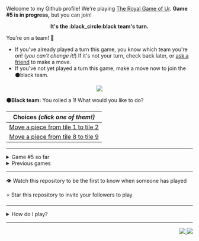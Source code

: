 Welcome to my Github profile!
We're playing
[The Royal Game of Ur](https://en.wikipedia.org/wiki/Royal_Game_of_Ur).
**Game #5 is in progress,** but you can join!

<p align="center">
  <b>It's the
  :black_circle:black
  team's turn.</b>
</p>

You're on a team! :wave:

* If you've already played a turn this game, you know which team you're on!
(_you can't change it!_)
If it's not your turn, check back later, or
[ask a
friend](https://twitter.com/share?text=I'm+playing+The+Royal+Game+of+Ur+on+a+GitHub+profile.+Take+your+turn+at+https://github.com/rossjrw/rossjrw+%23RoyalGameOfUr+%23github)
to make a move.
* If you've not yet played a turn this game, make a move now to join the
:black_circle:black
team.

<p align="center"><img src="https://raw.githubusercontent.com/rossjrw/rossjrw/play/games/current/board.837.svg"></p>

  **:black_circle:Black team:**
  You rolled a 1!
What would you like to do?

| Choices *(click one of them!)* |
| --- |
  | [Move a piece from tile 1 to tile 2    ](https://github.com/rossjrw/rossjrw/issues/new?title=ur-move-1%401-0&amp;body=Press+Submit%21+You+don%27t+need+to+edit+this+text+or+do+anything+else.%0D%0A%0D%0ABe+aware+that+your+move+can+take+a+minute+or+two+to+process.) |
  | [Move a piece from tile 8 to tile 9    ](https://github.com/rossjrw/rossjrw/issues/new?title=ur-move-1%408-0&amp;body=Press+Submit%21+You+don%27t+need+to+edit+this+text+or+do+anything+else.%0D%0A%0D%0ABe+aware+that+your+move+can+take+a+minute+or+two+to+process.) |

-----

<details><summary>Game #5 so far</summary>

## Who's on each team?

<table>
    <thead>
      <tr><th colspan=2>Players in this game</th></tr>
    </thead>
    <tbody>
      <tr>
        <td align="right"><b>Black team</b> :black_circle:</td>
        <td>:white_circle: <b> White team</b></td>
      </tr>
      <tr align="center">
        <td><b><a href="https://github.com/shpatrickguo">@shpatrickguo</a></b> (22)<br><b><a href="https://github.com/MatthewOliverCode">@MatthewOliverCode</a></b> (10)<br><b><a href="https://github.com/HAUDRAUFHAUN">@HAUDRAUFHAUN</a></b> (6)<br><b><a href="https://github.com/Rayyan06">@Rayyan06</a></b> (3)<br><b><a href="https://github.com/azminewasi">@azminewasi</a></b> (3)<br><b><a href="https://github.com/DevTony101">@DevTony101</a></b> (2)<br><b><a href="https://github.com/BraianMendes">@BraianMendes</a></b> (2)<br><b><a href="https://github.com/tb148">@tb148</a></b> (2)<br><b><a href="https://github.com/shravankb">@shravankb</a></b> (1)<br><b><a href="https://github.com/HOWZ1T">@HOWZ1T</a></b> (1)<br><b><a href="https://github.com/brandonpittman">@brandonpittman</a></b> (1)<br><b><a href="https://github.com/BerkSpar">@BerkSpar</a></b> (1)<br><b><a href="https://github.com/ShapManasick">@ShapManasick</a></b> (1)<br><b><a href="https://github.com/RayhanADev">@RayhanADev</a></b> (1)<br><b><a href="https://github.com/nhcarrigan">@nhcarrigan</a></b> (1)<br><b><a href="https://github.com/miguelrochabh">@miguelrochabh</a></b> (1)<br><b><a href="https://github.com/ArmTimDev">@ArmTimDev</a></b> (1)<br><b><a href="https://github.com/Krithiik">@Krithiik</a></b> (1)<br><b><a href="https://github.com/grau-maus">@grau-maus</a></b> (1)<br><b><a href="https://github.com/AndreM-Gomes">@AndreM-Gomes</a></b> (1)<br><b><a href="https://github.com/rishabhc32">@rishabhc32</a></b> (1)<br><b><a href="https://github.com/ErickOF">@ErickOF</a></b> (1)<br><b><a href="https://github.com/RebTaylor">@RebTaylor</a></b> (1)<br><b><a href="https://github.com/maurayonori">@maurayonori</a></b> (1)</td>
        <td><b><a href="https://github.com/BaptisteMartinet">@BaptisteMartinet</a></b> (21)<br><b><a href="https://github.com/KennyOliver">@KennyOliver</a></b> (10)<br><b><a href="https://github.com/WeslleyNasRocha">@WeslleyNasRocha</a></b> (10)<br><b><a href="https://github.com/1ethanhansen">@1ethanhansen</a></b> (9)<br><b><a href="https://github.com/MrNereof">@MrNereof</a></b> (3)<br><b><a href="https://github.com/lynxaegon">@lynxaegon</a></b> (2)<br><b><a href="https://github.com/Dhyeythumar">@Dhyeythumar</a></b> (1)<br><b><a href="https://github.com/LucioFex">@LucioFex</a></b> (1)<br><b><a href="https://github.com/sampoder">@sampoder</a></b> (1)<br><b><a href="https://github.com/JohanDev6">@JohanDev6</a></b> (1)<br><b><a href="https://github.com/brunocampos01">@brunocampos01</a></b> (1)<br><b><a href="https://github.com/Kishan2029">@Kishan2029</a></b> (1)<br><b><a href="https://github.com/JavaCode7">@JavaCode7</a></b> (1)<br><b><a href="https://github.com/Nick-Mazuk">@Nick-Mazuk</a></b> (1)<br><b><a href="https://github.com/Rohan-Bansal">@Rohan-Bansal</a></b> (1)</td>
      </tr>
    </tbody>
  </table>

## What's happened so far?

| Time | Turn | Event | Issue | Board |
| :---: | :---: | :--- | :---: | :---: |
  | 6th Mar 2021 06:41 | **0** | :black_circle: **[@shpatrickguo](https://github.com/shpatrickguo)** started a new game | [#703](https://github.com/rossjrw/rossjrw/issues/703) | [link](https://raw.githubusercontent.com/rossjrw/rossjrw/fe1933f48a6a894bccf1fc49a4df9a7ba3abb58c/games/current/board.703.svg) |
  | 6th Mar 2021 06:43 | **1** | :black_circle: **[@DevTony101](https://github.com/DevTony101)** moved a black piece onto the board to position 4  — claimed a rosette :rosette:  | [#704](https://github.com/rossjrw/rossjrw/issues/704) | [link](https://raw.githubusercontent.com/rossjrw/rossjrw/795fe97c28ec218d8c929279608c74d839bf8a5b/games/current/board.704.svg) |
  | 6th Mar 2021 06:44 | **2** | :black_circle: **[@DevTony101](https://github.com/DevTony101)** moved a black piece from position 4 to position 7    | [#705](https://github.com/rossjrw/rossjrw/issues/705) | [link](https://raw.githubusercontent.com/rossjrw/rossjrw/854cd2dc018d03eefa8b4a738b13d05075001b15/games/current/board.705.svg) |
  | 6th Mar 2021 07:58 | **3** | :white_circle: **[@Dhyeythumar](https://github.com/Dhyeythumar)** moved a white piece onto the board to position 2    | [#706](https://github.com/rossjrw/rossjrw/issues/706) | [link](https://raw.githubusercontent.com/rossjrw/rossjrw/d63604c6714142428fefb49c7495d67d9f2c574a/games/current/board.706.svg) |
  | 8th Mar 2021 04:44 | **4** | :black_circle: **[@shpatrickguo](https://github.com/shpatrickguo)** moved a black piece onto the board to position 2    | [#707](https://github.com/rossjrw/rossjrw/issues/707) | [link](https://raw.githubusercontent.com/rossjrw/rossjrw/26804f326c5e54835d33be52beb22773f72acbe3/games/current/board.707.svg) |
  | 8th Mar 2021 20:23 | **5** | :white_circle: **[@KennyOliver](https://github.com/KennyOliver)** moved a white piece from position 2 to position 3    | [#708](https://github.com/rossjrw/rossjrw/issues/708) | [link](https://raw.githubusercontent.com/rossjrw/rossjrw/0ec7bf9c710549b9dd4ed203589957d6c67496fc/games/current/board.708.svg) |
  | 11th Mar 2021 22:43 | **6** | :black_circle: **[@shpatrickguo](https://github.com/shpatrickguo)** moved a black piece from position 7 to position 8  — claimed a rosette :rosette:  | [#709](https://github.com/rossjrw/rossjrw/issues/709) | [link](https://raw.githubusercontent.com/rossjrw/rossjrw/d054a2bf424ff1273bb4280e6d90b23f55cc6851/games/current/board.709.svg) |
  | 12th Mar 2021 05:15 | **7** | :black_circle: **[@shravankb](https://github.com/shravankb)** moved a black piece from position 2 to position 4  — claimed a rosette :rosette:  | [#710](https://github.com/rossjrw/rossjrw/issues/710) | [link](https://raw.githubusercontent.com/rossjrw/rossjrw/2cf7a6fc3432d2bb2df4d269299b911610ace7fc/games/current/board.710.svg) |
  | 12th Mar 2021 10:47 | **8** | :black_circle: **[@HOWZ1T](https://github.com/HOWZ1T)** moved a black piece from position 8 to position 10    | [#711](https://github.com/rossjrw/rossjrw/issues/711) | [link](https://raw.githubusercontent.com/rossjrw/rossjrw/6a289cd05c2fe0b7a33c48a692641eb6c06c85f8/games/current/board.711.svg) |
  | 12th Mar 2021 13:55 | **9** | :white_circle: **[@BaptisteMartinet](https://github.com/BaptisteMartinet)** moved a white piece onto the board to position 4  — claimed a rosette :rosette:  | [#712](https://github.com/rossjrw/rossjrw/issues/712) | [link](https://raw.githubusercontent.com/rossjrw/rossjrw/a449fd0845517cc06a691230e0fe362418a8aa0c/games/current/board.712.svg) |
  | 12th Mar 2021 13:59 | **10** | :white_circle: **[@BaptisteMartinet](https://github.com/BaptisteMartinet)** moved a white piece from position 4 to position 6    | [#713](https://github.com/rossjrw/rossjrw/issues/713) | [link](https://raw.githubusercontent.com/rossjrw/rossjrw/b3473b64be8fc5d705066a22d019197bd9c64a3c/games/current/board.713.svg) |
  | 14th Mar 2021 20:27 | **11** | :black_circle: **[@shpatrickguo](https://github.com/shpatrickguo)** moved a black piece from position 4 to position 6 — captured a white piece :crossed_swords:   | [#714](https://github.com/rossjrw/rossjrw/issues/714) | [link](https://raw.githubusercontent.com/rossjrw/rossjrw/4f9347c7c4d0264f8e98da975f2c5a7b5fa471ed/games/current/board.714.svg) |
  | 16th Mar 2021 22:04 | **12** | :white_circle: **[@LucioFex](https://github.com/LucioFex)** moved a white piece from position 3 to position 5    | [#715](https://github.com/rossjrw/rossjrw/issues/715) | [link](https://raw.githubusercontent.com/rossjrw/rossjrw/e662f4f7c500ad8ecc6eb24ba013919b70197e12/games/current/board.715.svg) |
  | 17th Mar 2021 05:24 | **13** | :black_circle: **[@brandonpittman](https://github.com/brandonpittman)** moved a black piece from position 10 to position 14  — claimed a rosette :rosette:  | [#716](https://github.com/rossjrw/rossjrw/issues/716) |  |
  | 18th Mar 2021 14:40 | **14** | :black_circle: **[@BerkSpar](https://github.com/BerkSpar)** moved a black piece onto the board to position 3    | [#717](https://github.com/rossjrw/rossjrw/issues/717) | [link](https://raw.githubusercontent.com/rossjrw/rossjrw/63d55a8b218265fad3519c6a6e74590c5d8e9057/games/current/board.717.svg) |
  | 18th Mar 2021 14:40 | **15** | :white_circle:  The white team rolled a 0 and their turn was automatically passed | [#717](https://github.com/rossjrw/rossjrw/issues/717) | [link](https://raw.githubusercontent.com/rossjrw/rossjrw/8c6c8b25608c0c23d624b50deb17efbfb31ba557/games/current/board.717.svg) |
  | 20th Mar 2021 06:48 | **16** | :black_circle: **[@shpatrickguo](https://github.com/shpatrickguo)** moved a black piece from position 6 to position 9    | [#719](https://github.com/rossjrw/rossjrw/issues/719) | [link](https://raw.githubusercontent.com/rossjrw/rossjrw/7b901772bdaa5596d8a5629996ab900278029b4f/games/current/board.719.svg) |
  | 23rd Mar 2021 02:02 | **17** | :white_circle: **[@sampoder](https://github.com/sampoder)** moved a white piece onto the board to position 2    | [#720](https://github.com/rossjrw/rossjrw/issues/720) | [link](https://raw.githubusercontent.com/rossjrw/rossjrw/3357a86aa99c54a14e890675cb5ef34b808f1591/games/current/board.720.svg) |
  | 23rd Mar 2021 10:20 | **18** | :black_circle: **[@ShapManasick](https://github.com/ShapManasick)** moved a black piece from position 3 to position 6    | [#721](https://github.com/rossjrw/rossjrw/issues/721) | [link](https://raw.githubusercontent.com/rossjrw/rossjrw/b0ffacf13719586eb74460bc317ff3814ec82a99/games/current/board.721.svg) |
  | 23rd Mar 2021 22:32 | **19** | :white_circle: **[@lynxaegon](https://github.com/lynxaegon)** moved a white piece from position 5 to position 6 — captured a black piece :crossed_swords:   | [#722](https://github.com/rossjrw/rossjrw/issues/722) | [link](https://raw.githubusercontent.com/rossjrw/rossjrw/8de583709b459f2edc23d258e182dbab81775c85/games/current/board.722.svg) |
  | 23rd Mar 2021 23:10 | **20** | :black_circle: **[@RayhanADev](https://github.com/RayhanADev)** ascended a black piece from position 14 :rocket:    | [#723](https://github.com/rossjrw/rossjrw/issues/723) | [link](https://raw.githubusercontent.com/rossjrw/rossjrw/bc5e3d6bf6ada7883aca44eeaae4eae4ba83c2ba/games/current/board.723.svg) |
  | 24th Mar 2021 09:56 | **21** | :white_circle: **[@lynxaegon](https://github.com/lynxaegon)** moved a white piece from position 2 to position 4  — claimed a rosette :rosette:  | [#724](https://github.com/rossjrw/rossjrw/issues/724) | [link](https://raw.githubusercontent.com/rossjrw/rossjrw/80fa97eff6cb1319aaa362894acafdd53e4875da/games/current/board.724.svg) |
  | 24th Mar 2021 23:13 | **22** | :white_circle: **[@JohanDev6](https://github.com/JohanDev6)** moved a white piece onto the board to position 2    | [#725](https://github.com/rossjrw/rossjrw/issues/725) | [link](https://raw.githubusercontent.com/rossjrw/rossjrw/64d7715a39ebbce33674f401c3d3653d112e037f/games/current/board.725.svg) |
  | 25th Mar 2021 05:02 | **23** | :black_circle: **[@shpatrickguo](https://github.com/shpatrickguo)** moved a black piece onto the board to position 1    | [#727](https://github.com/rossjrw/rossjrw/issues/727) | [link](https://raw.githubusercontent.com/rossjrw/rossjrw/7588240755c04f3bf645f0ef68f0482cd3851dbf/games/current/board.727.svg) |
  | 26th Mar 2021 14:40 | **24** | :white_circle: **[@brunocampos01](https://github.com/brunocampos01)** moved a white piece onto the board to position 1    | [#728](https://github.com/rossjrw/rossjrw/issues/728) | [link](https://raw.githubusercontent.com/rossjrw/rossjrw/1dbaa3819a10e4a0a2316ba9f40f7a0111554b21/games/current/board.728.svg) |
  | 28th Mar 2021 00:59 | **25** | :black_circle: **[@shpatrickguo](https://github.com/shpatrickguo)** moved a black piece onto the board to position 2    | [#729](https://github.com/rossjrw/rossjrw/issues/729) | [link](https://raw.githubusercontent.com/rossjrw/rossjrw/b2120435568635bd5c38c25daace5706c0c20d4c/games/current/board.729.svg) |
  | 28th Mar 2021 18:34 | **26** | :white_circle: **[@KennyOliver](https://github.com/KennyOliver)** moved a white piece from position 6 to position 7    | [#730](https://github.com/rossjrw/rossjrw/issues/730) | [link](https://raw.githubusercontent.com/rossjrw/rossjrw/c9ed234b2ea6e99fbabcb53af86f7f9fac59f4c3/games/current/board.730.svg) |
  | 29th Mar 2021 02:43 | **27** | :black_circle: **[@shpatrickguo](https://github.com/shpatrickguo)** moved a black piece from position 2 to position 3    | [#731](https://github.com/rossjrw/rossjrw/issues/731) | [link](https://raw.githubusercontent.com/rossjrw/rossjrw/53c8a9e2655377c8576aa40bd0094465e85f3a45/games/current/board.731.svg) |
  | 29th Mar 2021 06:47 | **28** | :white_circle: **[@KennyOliver](https://github.com/KennyOliver)** moved a white piece from position 7 to position 8  — claimed a rosette :rosette:  | [#732](https://github.com/rossjrw/rossjrw/issues/732) | [link](https://raw.githubusercontent.com/rossjrw/rossjrw/28a1e91ffc984feb127bb114e2b6afd251a78069/games/current/board.732.svg) |
  | 29th Mar 2021 07:25 | **29** | :white_circle: **[@Kishan2029](https://github.com/Kishan2029)** moved a white piece onto the board to position 3    | [#733](https://github.com/rossjrw/rossjrw/issues/733) | [link](https://raw.githubusercontent.com/rossjrw/rossjrw/cd01be8d51cf022509ad022a6421c16948242bd6/games/current/board.733.svg) |
  | 30th Mar 2021 14:42 | **30** | :black_circle: **[@Rayyan06](https://github.com/Rayyan06)** moved a black piece from position 1 to position 4  — claimed a rosette :rosette:  | [#734](https://github.com/rossjrw/rossjrw/issues/734) | [link](https://raw.githubusercontent.com/rossjrw/rossjrw/55e1071c03cc04facf09f69ab0f24e04b3be7c28/games/current/board.734.svg) |
  | 30th Mar 2021 14:43 | **31** | :black_circle: **[@Rayyan06](https://github.com/Rayyan06)** moved a black piece onto the board to position 1    | [#735](https://github.com/rossjrw/rossjrw/issues/735) | [link](https://raw.githubusercontent.com/rossjrw/rossjrw/911ed92a9cda99089f8051717af1083e2cba8e14/games/current/board.735.svg) |
  | 30th Mar 2021 20:47 | **32** | :white_circle: **[@KennyOliver](https://github.com/KennyOliver)** moved a white piece from position 8 to position 11    | [#736](https://github.com/rossjrw/rossjrw/issues/736) | [link](https://raw.githubusercontent.com/rossjrw/rossjrw/b0a791f5d446cfc0d587d4ad09e186825e1f2e0b/games/current/board.736.svg) |
  | 30th Mar 2021 22:49 | **33** | :black_circle: **[@nhcarrigan](https://github.com/nhcarrigan)** moved a black piece from position 1 to position 2    | [#737](https://github.com/rossjrw/rossjrw/issues/737) | [link](https://raw.githubusercontent.com/rossjrw/rossjrw/2e9afbd0eede39ec5e86ce91f2066d32a23cf8d8/games/current/board.737.svg) |
  | 31st Mar 2021 14:52 | **34** | :white_circle: **[@KennyOliver](https://github.com/KennyOliver)** moved a white piece from position 11 to position 12    | [#738](https://github.com/rossjrw/rossjrw/issues/738) | [link](https://raw.githubusercontent.com/rossjrw/rossjrw/d03ff39b79782ec0e8ddf6e7c490cdea49d5d22b/games/current/board.738.svg) |
  | 31st Mar 2021 16:10 | **35** | :black_circle: **[@Rayyan06](https://github.com/Rayyan06)** moved a black piece from position 9 to position 12 — captured a white piece :crossed_swords:   | [#739](https://github.com/rossjrw/rossjrw/issues/739) | [link](https://raw.githubusercontent.com/rossjrw/rossjrw/2e5dfce05f04235ea6c724aead65d348895967c9/games/current/board.739.svg) |
  | 1st Apr 2021 11:19 | **36** | :white_circle: **[@JavaCode7](https://github.com/JavaCode7)** moved a white piece from position 2 to position 5    | [#740](https://github.com/rossjrw/rossjrw/issues/740) |  |
  | 1st Apr 2021 14:43 | **37** | :black_circle: **[@miguelrochabh](https://github.com/miguelrochabh)** moved a black piece from position 3 to position 5 — captured a white piece :crossed_swords:   | [#741](https://github.com/rossjrw/rossjrw/issues/741) | [link](https://raw.githubusercontent.com/rossjrw/rossjrw/67088b6f871d6d76f7d88ccd1214c8e8d1199b8d/games/current/board.741.svg) |
  | 1st Apr 2021 14:43 | **38** | :white_circle:  The white team rolled a 0 and their turn was automatically passed | [#741](https://github.com/rossjrw/rossjrw/issues/741) | [link](https://raw.githubusercontent.com/rossjrw/rossjrw/ae6c7416138c3840cc9b0d5344ec14981c05f78d/games/current/board.741.svg) |
  | 2nd Apr 2021 16:43 | **39** | :black_circle: **[@shpatrickguo](https://github.com/shpatrickguo)** ascended a black piece from position 12 :rocket:    | [#743](https://github.com/rossjrw/rossjrw/issues/743) | [link](https://raw.githubusercontent.com/rossjrw/rossjrw/bf5bf2d0127b7cd2dd3f180af9a4565e8b4c0441/games/current/board.743.svg) |
  | 2nd Apr 2021 16:47 | **40** | :white_circle: **[@1ethanhansen](https://github.com/1ethanhansen)** moved a white piece from position 3 to position 6    | [#744](https://github.com/rossjrw/rossjrw/issues/744) | [link](https://raw.githubusercontent.com/rossjrw/rossjrw/602ce4215cb4f7a6395831ec7dd13143cf3744a3/games/current/board.744.svg) |
  | 3rd Apr 2021 15:41 | **41** | :black_circle: **[@HAUDRAUFHAUN](https://github.com/HAUDRAUFHAUN)** moved a black piece from position 5 to position 8  — claimed a rosette :rosette:  | [#745](https://github.com/rossjrw/rossjrw/issues/745) | [link](https://raw.githubusercontent.com/rossjrw/rossjrw/9a8905e6182c90a6355b001de703e4f53fa5b721/games/current/board.745.svg) |
  | 3rd Apr 2021 15:47 | **42** | :black_circle: **[@HAUDRAUFHAUN](https://github.com/HAUDRAUFHAUN)** moved a black piece onto the board to position 3    | [#746](https://github.com/rossjrw/rossjrw/issues/746) | [link](https://raw.githubusercontent.com/rossjrw/rossjrw/ea41df4732b4e67cec01f4d8b86015f33378dd69/games/current/board.746.svg) |
  | 4th Apr 2021 09:51 | **43** | :white_circle: **[@KennyOliver](https://github.com/KennyOliver)** moved a white piece from position 6 to position 9    | [#747](https://github.com/rossjrw/rossjrw/issues/747) | [link](https://raw.githubusercontent.com/rossjrw/rossjrw/ae71266d87d3e449d7adcff5a0a0d715befed88a/games/current/board.747.svg) |
  | 5th Apr 2021 04:55 | **44** | :black_circle: **[@ArmTimDev](https://github.com/ArmTimDev)** moved a black piece from position 3 to position 6    | [#748](https://github.com/rossjrw/rossjrw/issues/748) | [link](https://raw.githubusercontent.com/rossjrw/rossjrw/91d1ae4ae06ac60cd98b0e2fe938b944ad70c91c/games/current/board.748.svg) |
  | 5th Apr 2021 15:58 | **45** | :white_circle: **[@1ethanhansen](https://github.com/1ethanhansen)** moved a white piece from position 9 to position 11    | [#749](https://github.com/rossjrw/rossjrw/issues/749) | [link](https://raw.githubusercontent.com/rossjrw/rossjrw/ca7f99a72b30e0adcdb68e9296ee72cfc1ca32d4/games/current/board.749.svg) |
  | 5th Apr 2021 17:30 | **46** | :black_circle: **[@BraianMendes](https://github.com/BraianMendes)** moved a black piece from position 8 to position 10    | [#750](https://github.com/rossjrw/rossjrw/issues/750) | [link](https://raw.githubusercontent.com/rossjrw/rossjrw/fb98dd2119f4cdb8d91cd05ebeae96dbdd4a7a97/games/current/board.750.svg) |
  | 5th Apr 2021 21:00 | **47** | :white_circle: **[@WeslleyNasRocha](https://github.com/WeslleyNasRocha)** moved a white piece from position 11 to position 12    | [#751](https://github.com/rossjrw/rossjrw/issues/751) | [link](https://raw.githubusercontent.com/rossjrw/rossjrw/777afb12ea43b492929919bc8f4ed9a68fc86f12/games/current/board.751.svg) |
  | 6th Apr 2021 13:10 | **48** | :black_circle: **[@BraianMendes](https://github.com/BraianMendes)** moved a black piece from position 10 to position 13    | [#752](https://github.com/rossjrw/rossjrw/issues/752) | [link](https://raw.githubusercontent.com/rossjrw/rossjrw/88ffb55a787f78d37452c8548e755f3b343b0b09/games/current/board.752.svg) |
  | 6th Apr 2021 13:19 | **49** | :white_circle: **[@WeslleyNasRocha](https://github.com/WeslleyNasRocha)** moved a white piece from position 12 to position 13    | [#753](https://github.com/rossjrw/rossjrw/issues/753) | [link](https://raw.githubusercontent.com/rossjrw/rossjrw/88a91368bdad03a3af5a1b733236254818743f1d/games/current/board.753.svg) |
  | 6th Apr 2021 22:24 | **50** | :black_circle: **[@shpatrickguo](https://github.com/shpatrickguo)** moved a black piece onto the board to position 3    | [#754](https://github.com/rossjrw/rossjrw/issues/754) | [link](https://raw.githubusercontent.com/rossjrw/rossjrw/73c07895069d1d5402951c119bd995f485134654/games/current/board.754.svg) |
  | 7th Apr 2021 03:35 | **51** | :white_circle: **[@Nick-Mazuk](https://github.com/Nick-Mazuk)** moved a white piece from position 13 to position 14  — claimed a rosette :rosette:  | [#755](https://github.com/rossjrw/rossjrw/issues/755) | [link](https://raw.githubusercontent.com/rossjrw/rossjrw/bf7917be6828dbe21dfd278115e8c8ef057279b6/games/current/board.755.svg) |
  | 7th Apr 2021 11:02 | **52** | :white_circle: **[@KennyOliver](https://github.com/KennyOliver)** moved a white piece from position 4 to position 6 — captured a black piece :crossed_swords:   | [#756](https://github.com/rossjrw/rossjrw/issues/756) | [link](https://raw.githubusercontent.com/rossjrw/rossjrw/239c5919ec03fc5a73dbc1fd3efb79ea792ac141/games/current/board.756.svg) |
  | 7th Apr 2021 11:03 | **53** | :black_circle: **[@MatthewOliverCode](https://github.com/MatthewOliverCode)** moved a black piece from position 3 to position 6 — captured a white piece :crossed_swords:   | [#757](https://github.com/rossjrw/rossjrw/issues/757) | [link](https://raw.githubusercontent.com/rossjrw/rossjrw/7bcf43f2926d392797be2ada67604742a91714e7/games/current/board.757.svg) |
  | 7th Apr 2021 11:04 | **54** | :white_circle: **[@KennyOliver](https://github.com/KennyOliver)** ascended a white piece from position 14 :rocket:    | [#758](https://github.com/rossjrw/rossjrw/issues/758) | [link](https://raw.githubusercontent.com/rossjrw/rossjrw/61528bc793ff611d64f66c7dc28ece21bf378985/games/current/board.758.svg) |
  | 7th Apr 2021 11:05 | **55** | :black_circle: **[@MatthewOliverCode](https://github.com/MatthewOliverCode)** moved a black piece from position 4 to position 7    | [#759](https://github.com/rossjrw/rossjrw/issues/759) | [link](https://raw.githubusercontent.com/rossjrw/rossjrw/ca0be942df3d63136915e05070bbdc94a92a27fe/games/current/board.759.svg) |
  | 7th Apr 2021 11:06 | **56** | :white_circle: **[@KennyOliver](https://github.com/KennyOliver)** moved a white piece from position 1 to position 4  — claimed a rosette :rosette:  | [#760](https://github.com/rossjrw/rossjrw/issues/760) | [link](https://raw.githubusercontent.com/rossjrw/rossjrw/a4a08c21f06d5387a2f2bb47995f1b9f4e202b39/games/current/board.760.svg) |
  | 7th Apr 2021 11:07 | **57** | :white_circle: **[@KennyOliver](https://github.com/KennyOliver)** moved a white piece from position 4 to position 7 — captured a black piece :crossed_swords:   | [#761](https://github.com/rossjrw/rossjrw/issues/761) | [link](https://raw.githubusercontent.com/rossjrw/rossjrw/dfa49b1eb162fb14753f411580463bcb62ebc26b/games/current/board.761.svg) |
  | 7th Apr 2021 11:08 | **58** | :black_circle: **[@MatthewOliverCode](https://github.com/MatthewOliverCode)** moved a black piece from position 13 to position 14  — claimed a rosette :rosette:  | [#762](https://github.com/rossjrw/rossjrw/issues/762) | [link](https://raw.githubusercontent.com/rossjrw/rossjrw/237799983aa9944d210441d8da163221945edf28/games/current/board.762.svg) |
  | 7th Apr 2021 11:08 | **59** | :black_circle: **[@MatthewOliverCode](https://github.com/MatthewOliverCode)** moved a black piece from position 6 to position 8  — claimed a rosette :rosette:  | [#763](https://github.com/rossjrw/rossjrw/issues/763) | [link](https://raw.githubusercontent.com/rossjrw/rossjrw/f3fb8f6223d585f9df2e4e7b3694473d8107ab79/games/current/board.763.svg) |
  | 7th Apr 2021 11:09 | **60** | :black_circle: **[@MatthewOliverCode](https://github.com/MatthewOliverCode)** moved a black piece from position 2 to position 4  — claimed a rosette :rosette:  | [#764](https://github.com/rossjrw/rossjrw/issues/764) | [link](https://raw.githubusercontent.com/rossjrw/rossjrw/5d4224fb7cdba47e3562099185c53ea892fba547/games/current/board.764.svg) |
  | 7th Apr 2021 11:09 | **61** | :black_circle: **[@MatthewOliverCode](https://github.com/MatthewOliverCode)** moved a black piece from position 4 to position 7 — captured a white piece :crossed_swords:   | [#765](https://github.com/rossjrw/rossjrw/issues/765) | [link](https://raw.githubusercontent.com/rossjrw/rossjrw/29bc10629cd39010af8d0d304f6412264df2d57d/games/current/board.765.svg) |
  | 7th Apr 2021 12:36 | **62** | :white_circle: **[@BaptisteMartinet](https://github.com/BaptisteMartinet)** moved a white piece onto the board to position 2    | [#766](https://github.com/rossjrw/rossjrw/issues/766) | [link](https://raw.githubusercontent.com/rossjrw/rossjrw/b4b4854fe119c9e2a03c7d76c3881696ce19358b/games/current/board.766.svg) |
  | 7th Apr 2021 14:39 | **63** | :black_circle: **[@MatthewOliverCode](https://github.com/MatthewOliverCode)** moved a black piece from position 7 to position 9    | [#767](https://github.com/rossjrw/rossjrw/issues/767) | [link](https://raw.githubusercontent.com/rossjrw/rossjrw/5d36390654eb5ac5ce395fc63423eeb32b8f4573/games/current/board.767.svg) |
  | 7th Apr 2021 15:31 | **64** | :white_circle: **[@BaptisteMartinet](https://github.com/BaptisteMartinet)** moved a white piece from position 2 to position 4  — claimed a rosette :rosette:  | [#768](https://github.com/rossjrw/rossjrw/issues/768) | [link](https://raw.githubusercontent.com/rossjrw/rossjrw/a9ea0afe71a27541a1c464abf23f9e0caa40ce4d/games/current/board.768.svg) |
  | 7th Apr 2021 19:31 | **65** | :white_circle: **[@WeslleyNasRocha](https://github.com/WeslleyNasRocha)** moved a white piece onto the board to position 2    | [#769](https://github.com/rossjrw/rossjrw/issues/769) | [link](https://raw.githubusercontent.com/rossjrw/rossjrw/bfec5b11de13e05c30588e1fda5967dbaf090058/games/current/board.769.svg) |
  | 8th Apr 2021 10:16 | **66** | :black_circle: **[@HAUDRAUFHAUN](https://github.com/HAUDRAUFHAUN)** moved a black piece onto the board to position 2    | [#770](https://github.com/rossjrw/rossjrw/issues/770) | [link](https://raw.githubusercontent.com/rossjrw/rossjrw/54c1c850735061aa46c8f6740b822f55c17c5abd/games/current/board.770.svg) |
  | 8th Apr 2021 12:11 | **67** | :white_circle: **[@BaptisteMartinet](https://github.com/BaptisteMartinet)** moved a white piece from position 4 to position 7    | [#771](https://github.com/rossjrw/rossjrw/issues/771) | [link](https://raw.githubusercontent.com/rossjrw/rossjrw/aee69e937dfd087f6efba8c9a18bb08442e9e4bb/games/current/board.771.svg) |
  | 8th Apr 2021 14:44 | **68** | :black_circle: **[@HAUDRAUFHAUN](https://github.com/HAUDRAUFHAUN)** moved a black piece from position 2 to position 4  — claimed a rosette :rosette:  | [#772](https://github.com/rossjrw/rossjrw/issues/772) | [link](https://raw.githubusercontent.com/rossjrw/rossjrw/91caafec62300faf93c44fea9514f8825a5b6836/games/current/board.772.svg) |
  | 8th Apr 2021 14:45 | **69** | :black_circle: **[@HAUDRAUFHAUN](https://github.com/HAUDRAUFHAUN)** moved a black piece from position 9 to position 11    | [#773](https://github.com/rossjrw/rossjrw/issues/773) | [link](https://raw.githubusercontent.com/rossjrw/rossjrw/677bb6f1170c645aa51c6b08a5b416d96fbc7fc9/games/current/board.773.svg) |
  | 8th Apr 2021 17:27 | **70** | :white_circle: **[@WeslleyNasRocha](https://github.com/WeslleyNasRocha)** moved a white piece from position 2 to position 4  — claimed a rosette :rosette:  | [#774](https://github.com/rossjrw/rossjrw/issues/774) | [link](https://raw.githubusercontent.com/rossjrw/rossjrw/09caa5b92afc45dcf94db6ff33e4ef9e9ba50a2b/games/current/board.774.svg) |
  | 8th Apr 2021 17:27 | **71** | :white_circle: **[@WeslleyNasRocha](https://github.com/WeslleyNasRocha)** moved a white piece from position 7 to position 9    | [#775](https://github.com/rossjrw/rossjrw/issues/775) | [link](https://raw.githubusercontent.com/rossjrw/rossjrw/9c55ad2dc972f4127d7dabd9897b5d6d68835d6c/games/current/board.775.svg) |
  | 9th Apr 2021 03:09 | **72** | :black_circle: **[@shpatrickguo](https://github.com/shpatrickguo)** moved a black piece from position 8 to position 9 — captured a white piece :crossed_swords:   | [#776](https://github.com/rossjrw/rossjrw/issues/776) | [link](https://raw.githubusercontent.com/rossjrw/rossjrw/88db8923f3f9bc828fc9d2a296da97237de72905/games/current/board.776.svg) |
  | 9th Apr 2021 12:50 | **73** | :white_circle: **[@WeslleyNasRocha](https://github.com/WeslleyNasRocha)** moved a white piece onto the board to position 2    | [#777](https://github.com/rossjrw/rossjrw/issues/777) | [link](https://raw.githubusercontent.com/rossjrw/rossjrw/1d210bf983105ab5003366d6dfce3039600dc9d7/games/current/board.777.svg) |
  | 10th Apr 2021 02:06 | **74** | :black_circle: **[@shpatrickguo](https://github.com/shpatrickguo)** moved a black piece onto the board to position 3    | [#778](https://github.com/rossjrw/rossjrw/issues/778) | [link](https://raw.githubusercontent.com/rossjrw/rossjrw/bad5eb3b4aae1cb15bf9b3f3e2dc09a6e7217a90/games/current/board.778.svg) |
  | 10th Apr 2021 03:24 | **75** | :white_circle: **[@Rohan-Bansal](https://github.com/Rohan-Bansal)** moved a white piece from position 4 to position 6    | [#779](https://github.com/rossjrw/rossjrw/issues/779) | [link](https://raw.githubusercontent.com/rossjrw/rossjrw/559dcb0dfb682d0723c4743385cbc3cca39d5cf9/games/current/board.779.svg) |
  | 13th Apr 2021 06:20 | **76** | :black_circle: **[@HAUDRAUFHAUN](https://github.com/HAUDRAUFHAUN)** moved a black piece from position 4 to position 6 — captured a white piece :crossed_swords:   | [#780](https://github.com/rossjrw/rossjrw/issues/780) | [link](https://raw.githubusercontent.com/rossjrw/rossjrw/e18bd7bef6419196885cc138f9a55f81ae1bb712/games/current/board.780.svg) |
  | 13th Apr 2021 12:36 | **77** | :white_circle: **[@BaptisteMartinet](https://github.com/BaptisteMartinet)** moved a white piece onto the board to position 4  — claimed a rosette :rosette:  | [#781](https://github.com/rossjrw/rossjrw/issues/781) | [link](https://raw.githubusercontent.com/rossjrw/rossjrw/49ef891142a0f2d185ec42e21a39a54e39e14c5b/games/current/board.781.svg) |
  | 13th Apr 2021 12:38 | **78** | :white_circle: **[@BaptisteMartinet](https://github.com/BaptisteMartinet)** moved a white piece from position 4 to position 6 — captured a black piece :crossed_swords:   | [#782](https://github.com/rossjrw/rossjrw/issues/782) | [link](https://raw.githubusercontent.com/rossjrw/rossjrw/d965a3bc4d93cace3123a6441da87c7e9a74db7a/games/current/board.782.svg) |
  | 13th Apr 2021 23:34 | **79** | :black_circle: **[@shpatrickguo](https://github.com/shpatrickguo)** moved a black piece from position 3 to position 6 — captured a white piece :crossed_swords:   | [#783](https://github.com/rossjrw/rossjrw/issues/783) | [link](https://raw.githubusercontent.com/rossjrw/rossjrw/2270635e43dda83599b8c8bfb0450b7f805f3c90/games/current/board.783.svg) |
  | 14th Apr 2021 23:39 | **80** | :white_circle: **[@WeslleyNasRocha](https://github.com/WeslleyNasRocha)** moved a white piece onto the board to position 1    | [#784](https://github.com/rossjrw/rossjrw/issues/784) | [link](https://raw.githubusercontent.com/rossjrw/rossjrw/fdea228f4b482bc8f70f7dee40c4acbba46b6bf1/games/current/board.784.svg) |
  | 15th Apr 2021 22:36 | **81** | :black_circle: **[@shpatrickguo](https://github.com/shpatrickguo)** ascended a black piece from position 14 :rocket:    | [#785](https://github.com/rossjrw/rossjrw/issues/785) | [link](https://raw.githubusercontent.com/rossjrw/rossjrw/76fd1a863734a234f7cef0f05503a73df7561d69/games/current/board.785.svg) |
  | 16th Apr 2021 07:59 | **82** | :white_circle: **[@BaptisteMartinet](https://github.com/BaptisteMartinet)** moved a white piece from position 2 to position 4  — claimed a rosette :rosette:  | [#786](https://github.com/rossjrw/rossjrw/issues/786) | [link](https://raw.githubusercontent.com/rossjrw/rossjrw/b6ca13702c6eb6b9de01a35a44c787192809582b/games/current/board.786.svg) |
  | 16th Apr 2021 08:03 | **83** | :white_circle: **[@BaptisteMartinet](https://github.com/BaptisteMartinet)** moved a white piece from position 1 to position 2    | [#787](https://github.com/rossjrw/rossjrw/issues/787) | [link](https://raw.githubusercontent.com/rossjrw/rossjrw/03da24c4e584c758f9b93076b27f24147692f3ef/games/current/board.787.svg) |
  | 19th Apr 2021 12:47 | **84** | :black_circle: **[@Krithiik](https://github.com/Krithiik)** moved a black piece onto the board to position 2    | [#788](https://github.com/rossjrw/rossjrw/issues/788) | [link](https://raw.githubusercontent.com/rossjrw/rossjrw/5a25bc48543cfc9f9c214c57d113107b0bee40c6/games/current/board.788.svg) |
  | 19th Apr 2021 13:14 | **85** | :white_circle: **[@BaptisteMartinet](https://github.com/BaptisteMartinet)** moved a white piece from position 4 to position 6 — captured a black piece :crossed_swords:   | [#789](https://github.com/rossjrw/rossjrw/issues/789) | [link](https://raw.githubusercontent.com/rossjrw/rossjrw/33f70f65a3dc315e59a3a09cf8830fa766fb01ff/games/current/board.789.svg) |
  | 19th Apr 2021 20:47 | **86** | :black_circle: **[@grau-maus](https://github.com/grau-maus)** moved a black piece from position 2 to position 4  — claimed a rosette :rosette:  | [#790](https://github.com/rossjrw/rossjrw/issues/790) | [link](https://raw.githubusercontent.com/rossjrw/rossjrw/91dafe9ef653f2a878b74167b949ebccb8f0f6e0/games/current/board.790.svg) |
  | 20th Apr 2021 07:47 | **87** | :black_circle: **[@shpatrickguo](https://github.com/shpatrickguo)** moved a black piece from position 4 to position 6 — captured a white piece :crossed_swords:   | [#791](https://github.com/rossjrw/rossjrw/issues/791) | [link](https://raw.githubusercontent.com/rossjrw/rossjrw/e2a54a947de1c8d1fa393404dc24426240795775/games/current/board.791.svg) |
  | 20th Apr 2021 09:40 | **88** | :white_circle: **[@BaptisteMartinet](https://github.com/BaptisteMartinet)** moved a white piece from position 2 to position 4  — claimed a rosette :rosette:  | [#792](https://github.com/rossjrw/rossjrw/issues/792) | [link](https://raw.githubusercontent.com/rossjrw/rossjrw/9e95050fea86ce0a716568f5c5375bc7f119ac7c/games/current/board.792.svg) |
  | 20th Apr 2021 10:07 | **89** | :white_circle: **[@BaptisteMartinet](https://github.com/BaptisteMartinet)** moved a white piece from position 4 to position 6 — captured a black piece :crossed_swords:   | [#793](https://github.com/rossjrw/rossjrw/issues/793) | [link](https://raw.githubusercontent.com/rossjrw/rossjrw/4bc21aa65bd30879f3e95fee33048512e6577a63/games/current/board.793.svg) |
  | 20th Apr 2021 21:31 | **90** | :black_circle: **[@AndreM-Gomes](https://github.com/AndreM-Gomes)** moved a black piece from position 9 to position 13    | [#794](https://github.com/rossjrw/rossjrw/issues/794) | [link](https://raw.githubusercontent.com/rossjrw/rossjrw/5630043d0e6361a1981e7fe163fa500b7a390ba0/games/current/board.794.svg) |
  | 20th Apr 2021 21:46 | **91** | :white_circle: **[@1ethanhansen](https://github.com/1ethanhansen)** moved a white piece onto the board to position 1    | [#795](https://github.com/rossjrw/rossjrw/issues/795) | [link](https://raw.githubusercontent.com/rossjrw/rossjrw/7c9f0698a021f2c430991c1d2eb5ddf14ed06f2b/games/current/board.795.svg) |
  | 21st Apr 2021 18:42 | **92** | :black_circle: **[@azminewasi](https://github.com/azminewasi)** ascended a black piece from position 13 :rocket:    | [#796](https://github.com/rossjrw/rossjrw/issues/796) | [link](https://raw.githubusercontent.com/rossjrw/rossjrw/c57f704505002941aae9a7c4d525208736c015bd/games/current/board.796.svg) |
  | 22nd Apr 2021 03:18 | **93** | :white_circle: **[@MrNereof](https://github.com/MrNereof)** moved a white piece from position 1 to position 2    | [#798](https://github.com/rossjrw/rossjrw/issues/798) | [link](https://raw.githubusercontent.com/rossjrw/rossjrw/687ecd8cdabeadf42e1098241f07d50feb767371/games/current/board.798.svg) |
  | 22nd Apr 2021 04:45 | **94** | :black_circle: **[@shpatrickguo](https://github.com/shpatrickguo)** moved a black piece onto the board to position 1    | [#799](https://github.com/rossjrw/rossjrw/issues/799) | [link](https://raw.githubusercontent.com/rossjrw/rossjrw/898a8fcf129270d0461754207210a92bd1479e1d/games/current/board.799.svg) |
  | 22nd Apr 2021 09:17 | **95** | :white_circle: **[@BaptisteMartinet](https://github.com/BaptisteMartinet)** moved a white piece onto the board to position 3    | [#800](https://github.com/rossjrw/rossjrw/issues/800) | [link](https://raw.githubusercontent.com/rossjrw/rossjrw/aacfb02c108467b61b24b9f3159428ff00611e34/games/current/board.800.svg) |
  | 22nd Apr 2021 19:22 | **96** | :black_circle: **[@rishabhc32](https://github.com/rishabhc32)** moved a black piece from position 11 to position 13    | [#801](https://github.com/rossjrw/rossjrw/issues/801) | [link](https://raw.githubusercontent.com/rossjrw/rossjrw/e867ff668641891e33c6c5dc6b43e32d73b249d0/games/current/board.801.svg) |
  | 22nd Apr 2021 21:01 | **97** | :white_circle: **[@1ethanhansen](https://github.com/1ethanhansen)** moved a white piece from position 2 to position 5    | [#802](https://github.com/rossjrw/rossjrw/issues/802) | [link](https://raw.githubusercontent.com/rossjrw/rossjrw/b8bb6d110ec30767e4e9c4702cd7cb34a882de7c/games/current/board.802.svg) |
  | 22nd Apr 2021 22:08 | **98** | :black_circle: **[@shpatrickguo](https://github.com/shpatrickguo)** moved a black piece onto the board to position 2    | [#803](https://github.com/rossjrw/rossjrw/issues/803) | [link](https://raw.githubusercontent.com/rossjrw/rossjrw/f2928ae8702d05d1ddfc613315584aa9cb20cdb3/games/current/board.803.svg) |
  | 23rd Apr 2021 18:09 | **99** | :white_circle: **[@1ethanhansen](https://github.com/1ethanhansen)** moved a white piece onto the board to position 4  — claimed a rosette :rosette:  | [#804](https://github.com/rossjrw/rossjrw/issues/804) | [link](https://raw.githubusercontent.com/rossjrw/rossjrw/d0478f221eef660613fb012f353c9802a78da4da/games/current/board.804.svg) |
  | 23rd Apr 2021 18:10 | **100** | :white_circle: **[@1ethanhansen](https://github.com/1ethanhansen)** moved a white piece from position 6 to position 8  — claimed a rosette :rosette:  | [#805](https://github.com/rossjrw/rossjrw/issues/805) |  |
  | 23rd Apr 2021 18:11 | **101** | :white_circle: **[@1ethanhansen](https://github.com/1ethanhansen)** moved a white piece from position 5 to position 7    | [#806](https://github.com/rossjrw/rossjrw/issues/806) | [link](https://raw.githubusercontent.com/rossjrw/rossjrw/ed91043350343f564881b3e64939f9d817ccfd01/games/current/board.806.svg) |
  | 23rd Apr 2021 18:11 | **102** | :black_circle:  The black team rolled a 0 and their turn was automatically passed | [#806](https://github.com/rossjrw/rossjrw/issues/806) | [link](https://raw.githubusercontent.com/rossjrw/rossjrw/f6fd8d0486f28ac86198637a9cfcc292c27d62c0/games/current/board.806.svg) |
  | 25th Apr 2021 10:10 | **103** | :white_circle: **[@BaptisteMartinet](https://github.com/BaptisteMartinet)** moved a white piece from position 7 to position 9    | [#808](https://github.com/rossjrw/rossjrw/issues/808) | [link](https://raw.githubusercontent.com/rossjrw/rossjrw/0c53b9e2ee98177309e68fdbfa447a2e662acbb7/games/current/board.808.svg) |
  | 26th Apr 2021 02:59 | **104** | :black_circle: **[@ErickOF](https://github.com/ErickOF)** moved a black piece from position 1 to position 3    | [#809](https://github.com/rossjrw/rossjrw/issues/809) | [link](https://raw.githubusercontent.com/rossjrw/rossjrw/10fb4217511d0d010c420360642dee86f78d1687/games/current/board.809.svg) |
  | 26th Apr 2021 07:48 | **105** | :white_circle: **[@BaptisteMartinet](https://github.com/BaptisteMartinet)** moved a white piece from position 9 to position 10    | [#810](https://github.com/rossjrw/rossjrw/issues/810) | [link](https://raw.githubusercontent.com/rossjrw/rossjrw/6357018b6b64b6ecac4ef657c9184a7358da6e0a/games/current/board.810.svg) |
  | 26th Apr 2021 18:12 | **106** | :black_circle: **[@RebTaylor](https://github.com/RebTaylor)** moved a black piece from position 2 to position 4  — claimed a rosette :rosette:  | [#811](https://github.com/rossjrw/rossjrw/issues/811) | [link](https://raw.githubusercontent.com/rossjrw/rossjrw/a30007c993a1638b4ef77393a56a3507f9579c65/games/current/board.811.svg) |
  | 27th Apr 2021 03:26 | **107** | :black_circle: **[@shpatrickguo](https://github.com/shpatrickguo)** moved a black piece from position 4 to position 7    | [#812](https://github.com/rossjrw/rossjrw/issues/812) |  |
  | 27th Apr 2021 08:12 | **108** | :white_circle: **[@BaptisteMartinet](https://github.com/BaptisteMartinet)** moved a white piece from position 10 to position 11    | [#813](https://github.com/rossjrw/rossjrw/issues/813) | [link](https://raw.githubusercontent.com/rossjrw/rossjrw/ba1aa20bfa78ca54f81dce69fa5cd6b39c6248b9/games/current/board.813.svg) |
  | 27th Apr 2021 08:12 | **109** | :black_circle:  The black team rolled a 0 and their turn was automatically passed | [#813](https://github.com/rossjrw/rossjrw/issues/813) | [link](https://raw.githubusercontent.com/rossjrw/rossjrw/5b1af904ff348a5c2916437631e8297a8c29f3b6/games/current/board.813.svg) |
  | 27th Apr 2021 08:22 | **110** | :white_circle: **[@BaptisteMartinet](https://github.com/BaptisteMartinet)** moved a white piece from position 11 to position 13    | [#814](https://github.com/rossjrw/rossjrw/issues/814) | [link](https://raw.githubusercontent.com/rossjrw/rossjrw/3b3f4b83edb08eff12a2e3c259d4a3605930c88b/games/current/board.814.svg) |
  | 27th Apr 2021 19:49 | **111** | :black_circle: **[@shpatrickguo](https://github.com/shpatrickguo)** ascended a black piece from position 13 :rocket:    | [#815](https://github.com/rossjrw/rossjrw/issues/815) | [link](https://raw.githubusercontent.com/rossjrw/rossjrw/efd3f6489f1a9e34b776526be6e57ad5b2ad5ef1/games/current/board.815.svg) |
  | 27th Apr 2021 20:28 | **112** | :white_circle: **[@1ethanhansen](https://github.com/1ethanhansen)** moved a white piece onto the board to position 2    | [#816](https://github.com/rossjrw/rossjrw/issues/816) | [link](https://raw.githubusercontent.com/rossjrw/rossjrw/f51dca5001932cc98f39bb128df4992297fa6912/games/current/board.816.svg) |
  | 29th Apr 2021 00:50 | **113** | :black_circle: **[@maurayonori](https://github.com/maurayonori)** moved a black piece from position 7 to position 10    | [#817](https://github.com/rossjrw/rossjrw/issues/817) | [link](https://raw.githubusercontent.com/rossjrw/rossjrw/ce219010b2911f49eb9025a2b9e6b3aa52e2ffe8/games/current/board.817.svg) |
  | 29th Apr 2021 09:11 | **114** | :white_circle: **[@BaptisteMartinet](https://github.com/BaptisteMartinet)** moved a white piece from position 13 to position 14  — claimed a rosette :rosette:  | [#818](https://github.com/rossjrw/rossjrw/issues/818) | [link](https://raw.githubusercontent.com/rossjrw/rossjrw/b9a5ef11d6935dc73f389d841bc7f352bea308ab/games/current/board.818.svg) |
  | 29th Apr 2021 09:13 | **115** | :white_circle: **[@BaptisteMartinet](https://github.com/BaptisteMartinet)** moved a white piece from position 8 to position 10 — captured a black piece :crossed_swords:   | [#819](https://github.com/rossjrw/rossjrw/issues/819) | [link](https://raw.githubusercontent.com/rossjrw/rossjrw/8b440821993b29265a131543d50ebdcbc0ba4bb6/games/current/board.819.svg) |
  | 29th Apr 2021 19:36 | **116** | :black_circle: **[@azminewasi](https://github.com/azminewasi)** moved a black piece onto the board to position 2    | [#820](https://github.com/rossjrw/rossjrw/issues/820) | [link](https://raw.githubusercontent.com/rossjrw/rossjrw/97648909674d9b70ceefc2f18098a4470bdd7bac/games/current/board.820.svg) |
  | 29th Apr 2021 23:13 | **117** | :white_circle: **[@WeslleyNasRocha](https://github.com/WeslleyNasRocha)** moved a white piece from position 10 to position 12    | [#821](https://github.com/rossjrw/rossjrw/issues/821) | [link](https://raw.githubusercontent.com/rossjrw/rossjrw/772f100e82d1943863f08ddeefc865e3f84aa2be/games/current/board.821.svg) |
  | 30th Apr 2021 03:41 | **118** | :black_circle: **[@shpatrickguo](https://github.com/shpatrickguo)** moved a black piece from position 2 to position 4  — claimed a rosette :rosette:  | [#822](https://github.com/rossjrw/rossjrw/issues/822) | [link](https://raw.githubusercontent.com/rossjrw/rossjrw/ca4405294f9c4b622fffa0d38ea159bcc29c83d2/games/current/board.822.svg) |
  | 30th Apr 2021 10:20 | **119** | :black_circle: **[@azminewasi](https://github.com/azminewasi)** moved a black piece from position 4 to position 6    | [#823](https://github.com/rossjrw/rossjrw/issues/823) | [link](https://raw.githubusercontent.com/rossjrw/rossjrw/e5a57c31224d0abd55ff2c1a8e21104acdb21b4b/games/current/board.823.svg) |
  | 30th Apr 2021 11:56 | **120** | :white_circle: **[@BaptisteMartinet](https://github.com/BaptisteMartinet)** ascended a white piece from position 14 :rocket:    | [#824](https://github.com/rossjrw/rossjrw/issues/824) | [link](https://raw.githubusercontent.com/rossjrw/rossjrw/11bfd2d12f741a7d495f1670e42d3204cb8368db/games/current/board.824.svg) |
  | 30th Apr 2021 18:09 | **121** | :black_circle: **[@MatthewOliverCode](https://github.com/MatthewOliverCode)** moved a black piece from position 6 to position 8  — claimed a rosette :rosette:  | [#825](https://github.com/rossjrw/rossjrw/issues/825) | [link](https://raw.githubusercontent.com/rossjrw/rossjrw/be9a98be43a6fc1d23dc81eb36f3c3338eeb7185/games/current/board.825.svg) |
  | 30th Apr 2021 18:09 | **122** | :black_circle: **[@MatthewOliverCode](https://github.com/MatthewOliverCode)** moved a black piece from position 3 to position 4  — claimed a rosette :rosette:  | [#826](https://github.com/rossjrw/rossjrw/issues/826) | [link](https://raw.githubusercontent.com/rossjrw/rossjrw/04448cb6aa8c7ae72bb70f6a7c1a3a628e7651bf/games/current/board.826.svg) |
  | 30th Apr 2021 18:10 | **123** | :black_circle: **[@MatthewOliverCode](https://github.com/MatthewOliverCode)** moved a black piece from position 8 to position 10    | [#827](https://github.com/rossjrw/rossjrw/issues/827) | [link](https://raw.githubusercontent.com/rossjrw/rossjrw/0bb9b51ba1c0bbb63fa24c9f44612b7be7fc79bd/games/current/board.827.svg) |
  | 30th Apr 2021 21:02 | **124** | :white_circle: **[@WeslleyNasRocha](https://github.com/WeslleyNasRocha)** moved a white piece from position 12 to position 14  — claimed a rosette :rosette:  | [#828](https://github.com/rossjrw/rossjrw/issues/828) | [link](https://raw.githubusercontent.com/rossjrw/rossjrw/9e83b59e4cc8ad4840d3f48947cb5f9d951b16c4/games/current/board.828.svg) |
  | 30th Apr 2021 21:04 | **125** | :white_circle: **[@WeslleyNasRocha](https://github.com/WeslleyNasRocha)** moved a white piece from position 3 to position 5    | [#829](https://github.com/rossjrw/rossjrw/issues/829) | [link](https://raw.githubusercontent.com/rossjrw/rossjrw/9cf53bc75def5de756037c0e60fd70311c79d24b/games/current/board.829.svg) |
  | 1st May 2021 03:15 | **126** | :black_circle: **[@shpatrickguo](https://github.com/shpatrickguo)** moved a black piece from position 10 to position 12    | [#830](https://github.com/rossjrw/rossjrw/issues/830) | [link](https://raw.githubusercontent.com/rossjrw/rossjrw/70d8630ef1e2152d6d1670aa6ac41506616fdd4c/games/current/board.830.svg) |
  | 1st May 2021 06:25 | **127** | :white_circle: **[@MrNereof](https://github.com/MrNereof)** moved a white piece from position 4 to position 8  — claimed a rosette :rosette:  | [#831](https://github.com/rossjrw/rossjrw/issues/831) | [link](https://raw.githubusercontent.com/rossjrw/rossjrw/f000118c40151eea37c717420f0841555e9662d2/games/current/board.831.svg) |
  | 1st May 2021 06:26 | **128** | :white_circle: **[@MrNereof](https://github.com/MrNereof)** moved a white piece from position 8 to position 10    | [#832](https://github.com/rossjrw/rossjrw/issues/832) | [link](https://raw.githubusercontent.com/rossjrw/rossjrw/bff781f6c83629ea0e7f1d074b4051ff6dbf34f8/games/current/board.832.svg) |
  | 3rd May 2021 19:58 | **129** | :black_circle: **[@shpatrickguo](https://github.com/shpatrickguo)** moved a black piece from position 4 to position 5 — captured a white piece :crossed_swords:   | [#833](https://github.com/rossjrw/rossjrw/issues/833) | [link](https://raw.githubusercontent.com/rossjrw/rossjrw/d83b97f267115606ebae3786c3a30a9a8b4ae6e7/games/current/board.833.svg) |
  | 3rd May 2021 22:06 | **130** | :white_circle: **[@1ethanhansen](https://github.com/1ethanhansen)** moved a white piece from position 10 to position 12 — captured a black piece :crossed_swords:   | [#834](https://github.com/rossjrw/rossjrw/issues/834) | [link](https://raw.githubusercontent.com/rossjrw/rossjrw/0bfa3f5bba93509de1f9d8153ca51520fb868f65/games/current/board.834.svg) |
  | 4th May 2021 06:34 | **131** | :black_circle: **[@tb148](https://github.com/tb148)** moved a black piece onto the board to position 1    | [#835](https://github.com/rossjrw/rossjrw/issues/835) |  |
  | 4th May 2021 08:45 | **132** | :white_circle: **[@BaptisteMartinet](https://github.com/BaptisteMartinet)** moved a white piece from position 2 to position 4  — claimed a rosette :rosette:  | [#836](https://github.com/rossjrw/rossjrw/issues/836) | [link](https://raw.githubusercontent.com/rossjrw/rossjrw/e8dcb0b972c5f28e3672fdf2b6e251ddb81cb788/games/current/board.836.svg) |
  | 4th May 2021 08:45 | **133** | :white_circle:  The white team rolled a 0 and their turn was automatically passed | [#836](https://github.com/rossjrw/rossjrw/issues/836) | [link](https://raw.githubusercontent.com/rossjrw/rossjrw/6e33b5249efca47f802469f09a5392d9fd8f10d9/games/current/board.836.svg) |
  | 4th May 2021 09:53 | **134** | :black_circle: **[@tb148](https://github.com/tb148)** moved a black piece from position 5 to position 8  — claimed a rosette :rosette:  | [#837](https://github.com/rossjrw/rossjrw/issues/837) |  |

</details>

<details><summary>Previous games</summary>

## Previous games

1. A game was started on 30th Jul 2020 by **[@rossjrw](https://github.com/rossjrw)** and ended on 4th Dec 2020. 
   * The :white_circle:white team won. 
   * 64 players played 166 moves across 4 months and 5 days. 
   * The :black_circle:black team captured 9 white pieces and claimed 12 rosettes. 
   * The :white_circle:white team captured 10 black pieces and claimed 18 rosettes. 
   * The MVP of the winning team was **[@1ethanhansen](https://github.com/1ethanhansen)**, who played 48 moves. 
   * The winning move was made by **[@qbtl](https://github.com/qbtl)** ([#269](https://github.com/rossjrw/rossjrw/issues/269)).
1. A game was started on 4th Dec 2020 by **[@1ethanhansen](https://github.com/1ethanhansen)** and ended on 11th Jan 2021. 
   * The :black_circle:black team won. 
   * 27 players played 145 moves across 1 month and 1 week. 
   * The :black_circle:black team captured 7 white pieces and claimed 16 rosettes. 
   * The :white_circle:white team captured 6 black pieces and claimed 14 rosettes. 
   * The MVP of the winning team was **[@shpatrickguo](https://github.com/shpatrickguo)**, who played 26 moves. 
   * The winning move was made by **[@shpatrickguo](https://github.com/shpatrickguo)** ([#424](https://github.com/rossjrw/rossjrw/issues/424)).
1. A game was started on 11th Jan 2021 by **[@BaptisteMartinet](https://github.com/BaptisteMartinet)** and ended on 11th Feb 2021. 
   * The :white_circle:white team won. 
   * 17 players played 118 moves across 1 month and 12 hours. 
   * The :black_circle:black team captured 2 white pieces and claimed 11 rosettes. 
   * The :white_circle:white team captured 8 black pieces and claimed 14 rosettes. 
   * The MVP of the winning team was **[@1ethanhansen](https://github.com/1ethanhansen)**, who played 45 moves. 
   * The winning move was made by **[@1ethanhansen](https://github.com/1ethanhansen)** ([#535](https://github.com/rossjrw/rossjrw/issues/535)).
1. A game was started on 11th Feb 2021 by **[@1ethanhansen](https://github.com/1ethanhansen)** and ended on 5th Mar 2021. 
   * The :white_circle:white team won. 
   * 17 players played 175 moves across 3 weeks and 22 hours. 
   * The :black_circle:black team captured 12 white pieces and claimed 17 rosettes. 
   * The :white_circle:white team captured 13 black pieces and claimed 18 rosettes. 
   * The MVP of the winning team was **[@1ethanhansen](https://github.com/1ethanhansen)**, who played 48 moves. 
   * The winning move was made by **[@1ethanhansen](https://github.com/1ethanhansen)** ([#702](https://github.com/rossjrw/rossjrw/issues/702)).

</details>

-----

:eye: Watch this repository to be the first to know when someone has played

:star: Star this repository to invite your followers to play

-----

<details><summary>How do I play?</summary>

  It's the :white_circle:white team versus the :black_circle:black team.

  The turn starts by rolling 4 binary dice, which
  results in a number from 0 to 4. The current team gets to move one of their
  pieces by that many tiles.

  All of your pieces start on position 0 (the space just before tile 1). Your
  goal is to get all seven of them off the board by moving them onto position
  15 (the space just after tile 14). This is called **:rocket:ascending** a
  piece. You also want to prevent your opponent from :rocket:ascending their
  pieces.

  You will move your pieces along the tiles from tile 1 to tile 14. The tiles
  on your side of the board (tiles 1 through 4, 13, and 14) are safe — only
  your pieces can be there. However, the tiles in the middle (tiles 5 through
  12) are unsafe — your opponent's pieces can also be here. If one team's piece
  lands on the same tile as another team's piece, the piece that was landed on
  is **:crossed_swords:captured**! It goes all the way back to position 0.

  If you land on a **:rosette:rosette** (tiles 4, 8, and 14), your team gets to
  take another turn. Also, a piece that is on the :rosette:rosette on tile 8
  *cannot be :crossed_swords:captured*. A piece that's trying to capture it will
  simply bounce off onto tile 9.

  The first team to **:rocket:ascend** all seven of their pieces — that is,
  move them off the board onto position 15 — :crown:wins!

  Watch [Tom Scott play against Irving
  Finkel](https://www.youtube.com/watch?v=WZskjLq040I) in 2017.

  -----

  Playing Ur on my GitHub profile is easy. The dice have already been rolled
  for you — all you have to do is decide what to do with them.

  Anyone can join either team at any time, but once you're in a team, you're
  locked into it until the game ends. You can't play a move when it's the
  other team's turn.

  _([Before 2020-09-19](https://github.com/rossjrw/rossjrw/pull/133), your team
  was determined by your username. This is no longer the case.)_

  There will be a list of links below the board image with each possible move.
  Clicking one of those will take you to a page where you can create an Issue
  in this repository. The fields will already be filled in and all you have to
  do is click Submit.

  It will take a moment for Github Actions to acknowledge your move, but once
  it does, you'll see it react with the 'eyes' emoji (:eyes:). No more than a
  minute later it should react with the 'rocket' emoji (:rocket:) to let you
  know that your move was successful.

  If you don't see any of that, then something went wrong. Ping me in your
  issue by typing `cc @rossjrw`, and I'll take a look.

  Note that if your team has no possible moves — for example by rolling a 0 —
  your turn will be automatically skipped. The event log will let you know if
  this has happened.

  -----

  Check out the `source` branch of this repository for the source code and a
  little commentary on the inspiration behind this project.

</details>

-----

<p align="right">
  <a href="https://github.com/rossjrw/rossjrw/actions?query=workflow:build">
    <img src="https://github.com/rossjrw/rossjrw/workflows/build/badge.svg?branch=source"/>
  </a>
  <a href="https://github.com/rossjrw/rossjrw/actions?query=workflow:play">
    <img src="https://github.com/rossjrw/rossjrw/workflows/play/badge.svg?branch=play"/>
  </a>
</p>
